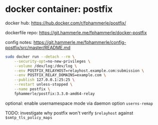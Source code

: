 # docker container: postfix

docker hub: https://hub.docker.com/r/fphammerle/postfix/

dockerfile repo: https://git.hammerle.me/fphammerle/docker-postfix

config notes: https://git.hammerle.me/fphammerle/config-postfix/src/master/README.md

```sh
sudo docker run --detach --rm \
    --security-opt=no-new-privileges \
    --volume /dev/log:/dev/log \
    --env POSTFIX_RELAYHOST=relayhost.example.com:submission \
    --env POSTFIX_RELAY_DOMAINS=example.com \
    --publish 127.0.0.1:25:25 \
    --restart unless-stopped \
    --name postfix \
    fphammerle/postfix:3.3.0-amd64-relay
```

optional: enable usernamespace mode via daemon option `userns-remap`

TODO: investigate why postfix won't verify `$relayhost` against `$smtp_tls_policy_maps`
